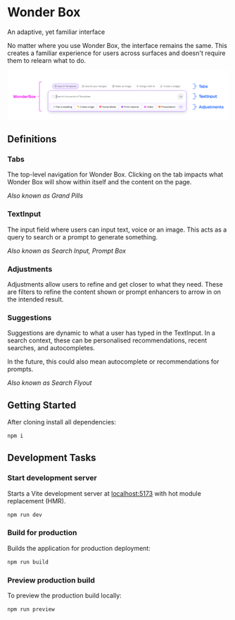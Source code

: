 # Wonder Box

An adaptive, yet familiar interface

No matter where you use Wonder Box, the interface remains the same. This creates a familiar experience for users across surfaces and doesn't require them to relearn what to do.

![Wonder Box Interface](./assets/wonderbox-inferface.png)

## Definitions

### Tabs

The top-level navigation for Wonder Box. Clicking on the tab impacts what Wonder Box will show within itself and the content on the page.

_Also known as Grand Pills_

### TextInput

The input field where users can input text, voice or an image. This acts as a query to search or a prompt to generate something.

_Also known as Search Input, Prompt Box_

### Adjustments

Adjustments allow users to refine and get closer to what they need. These are filters to refine the content shown or prompt enhancers to arrow in on the intended result.

### Suggestions

Suggestions are dynamic to what a user has typed in the TextInput. In a search context, these can be personalised recommendations, recent searches, and autocompletes.

In the future, this could also mean autocomplete or recommendations for prompts.

_Also known as Search Flyout_

## Getting Started

After cloning install all dependencies:

```bash
npm i
```

## Development Tasks

### Start development server

Starts a Vite development server at [localhost:5173](http://localhost:5173) with hot module replacement (HMR).

```bash
npm run dev
```

### Build for production

Builds the application for production deployment:

```bash
npm run build
```

### Preview production build

To preview the production build locally:

```bash
npm run preview
```
